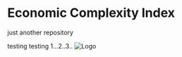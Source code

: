 # Economic Complexity Index
just another repository

testing testing 1...2..3..
![Logo](http://francky.me/images/quora001.png)
